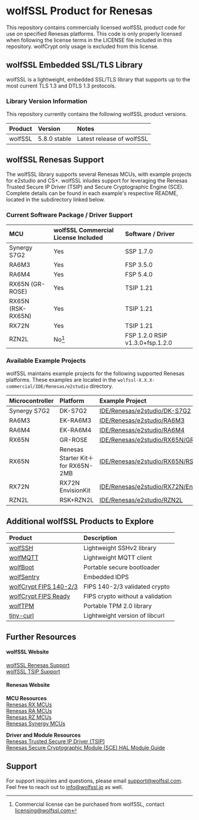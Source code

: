 # wolfSSL Product for Renesas

This repository contains commercially licensed wolfSSL product code for use on
specified Renesas platforms. This code is only properly licensed when following
the license terms in the LICENSE file included in this repository. wolfCrypt
only usage is excluded from this license.

## wolfSSL Embedded SSL/TLS Library

wolfSSL is a lightweight, embedded SSL/TLS library that supports up to the most
current TLS 1.3 and DTLS 1.3 protocols.

### Library Version Information

This repository currently contains the following wolfSSL product versions.

|Product|Version|Notes|
|:--|:--|:--|
|wolfSSL|5.8.0 stable|Latest release of wolfSSL|

## wolfSSL Renesas Support

The wolfSSL library supports several Renesas MCUs, with example projects for
e2studio and CS+. wolfSSL inludes support for leveraging the Renesas
Trusted Secure IP Driver (TSIP) and Secure Cryptographic Engine (SCE).
Complete details can be found in each example's respective README, located
in the subdirectory linked below.

### Current Software Package / Driver Support

|MCU|wolfSSL Commercial License Included|Software / Driver|
|:--|:--|:--|
|Synergy S7G2|Yes|SSP 1.7.0|
|RA6M3|Yes|FSP 3.5.0|
|RA6M4|Yes|FSP 5.4.0|
|RX65N (GR-ROSE)|Yes|TSIP 1.21|
|RX65N (RSK-RX65N)|Yes|TSIP 1.21|
|RX72N|Yes|TSIP 1.21|
|RZN2L|No[^1]|FSP 1.2.0 RSIP v1.3.0+fsp.1.2.0|

### Available Example Projects

wolfSSL maintains example projects for the following supported Renesas
platforms. These examples are located in the ```wolfssl-X.X.X-commercial/IDE/Renesas/e2studio```
directory.

|Microcontroller|Platform|Example Project|
|:--|:--|:--|
|Synergy S7G2|DK-S7G2|[IDE/Renesas/e2studio/DK-S7G2](./wolfssl-5.8.0-commercial/IDE/Renesas/e2studio/DK-S7G2)|
|RA6M3|EK-RA6M3|[IDE/Renesas/e2studio/RA6M3](./wolfssl-5.8.0-commercial/IDE/Renesas/e2studio/RA6M3)|
|RA6M4|EK-RA6M4|[IDE/Renesas/e2studio/RA6M4](./wolfssl-5.8.0-commercial/IDE/Renesas/e2studio/RA6M4)|
|RX65N|GR-ROSE|[IDE/Renesas/e2studio/RX65N/GR-ROSE](./wolfssl-5.8.0-commercial/IDE/Renesas/e2studio/RX65N/GR-ROSE)|
|RX65N|Renesas Starter Kit＋ for RX65N-2MB|[IDE/Renesas/e2studio/RX65N/RSK](./wolfssl-5.8.0-commercial/IDE/Renesas/e2studio/RX65N/RSK)|
|RX72N|RX72N EnvisionKit|[IDE/Renesas/e2studio/RX72N/EnvisionKit](./wolfssl-5.8.0-commercial/IDE/Renesas/e2studio/RX72N/EnvisionKit)|
|RZN2L|RSK+RZN2L|[IDE/Renesas/e2studio/RZN2L](./wolfssl-5.8.0-commercial/IDE/Renesas/e2studio/RZN2L)|

## Additional wolfSSL Products to Explore

|Product|Description|
|:--|:--|
|[wolfSSH](https://www.wolfssl.com/products/wolfssh/)|Lightweight SSHv2 library
|[wolfMQTT](https://www.wolfssl.com/products/wolfmqtt/)|Lightweight MQTT client
|[wolfBoot](https://www.wolfssl.com/products/wolfboot/)|Portable secure bootloader
|[wolfSentry](https://www.wolfssl.com/products/wolfsentry/)|Embedded IDPS
|[wolfCrypt FIPS 140-2/3](https://www.wolfssl.com/license/fips/)|FIPS 140-2/3 validated crypto
|[wolfCrypt FIPS Ready](https://www.wolfssl.com/license/fips/)|FIPS crypto without a validation
|[wolfTPM](https://www.wolfssl.com/products/wolftpm/)|Portable TPM 2.0 library
|[tiny-curl](https://www.wolfssl.com/products/curl/#panel-34394-3-0-0)|Lightweight version of libcurl

## Further Resources

#### wolfSSL Website
[wolfSSL Renesas Support](https://www.wolfssl.com/docs/renesas/) \
[wolfSSL TSIP Support](https://www.wolfssl.com/docs/wolfssl-renesas-tsip/)

#### Renesas Website

**MCU Resources**\
[Renesas RX MCUs](https://www.renesas.com/us/en/products/microcontrollers-microprocessors/rx-32-bit-performance-efficiency-mcus) \
[Renesas RA MCUs](https://www.renesas.com/us/en/products/microcontrollers-microprocessors/ra-cortex-m-mcus) \
[Renesas RZ MCUs](https://www.renesas.com/us/en/products/microcontrollers-microprocessors/rz-mpus) \
[Renesas Synergy MCUs](https://www.renesas.com/us/en/products/microcontrollers-microprocessors/renesas-synergy-platform-mcus)

**Driver and Module Resources**\
[Renesas Trusted Secure IP Driver (TSIP)](https://www.renesas.com/us/en/software-tool/trusted-secure-ip-driver) \
[Renesas Secure Cryptographic Module (SCE) HAL Module Guide](https://www.renesas.com/us/en/document/apn/sce-hal-module-guide-application-project)

## Support

For support inquiries and questions, please email support@wolfssl.com. Feel free to reach out to info@wolfssl.jp as well.

[^1]: Commercial license can be purchased from wolfSSL, contact licensing@wolfssl.com

